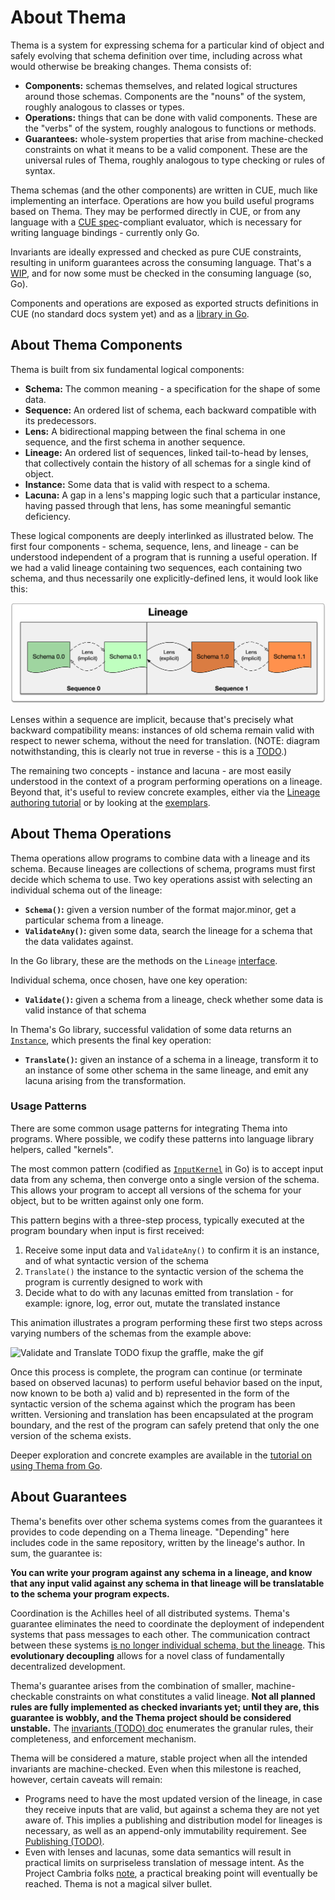 # About Thema

Thema is a system for expressing schema for a particular kind of object and safely evolving that schema definition over time, including across what would otherwise be breaking changes. Thema consists of:

* **Components:** schemas themselves, and related logical structures around those schemas. Components are the "nouns" of the system, roughly analogous to classes or types.
* **Operations:** things that can be done with valid components. These are the "verbs" of the system, roughly analogous to functions or methods.
* **Guarantees:** whole-system properties that arise from machine-checked constraints on what it means to be a valid component. These are the universal rules of Thema, roughly analogous to type checking or rules of syntax.

Thema schemas (and the other components) are written in CUE, much like implementing an interface. Operations are how you build useful programs based on Thema. They may be performed directly in CUE, or from any language with a [CUE spec](https://cuelang.org/docs/references/spec)-compliant evaluator, which is necessary for writing language bindings - currently only Go.

Invariants are ideally expressed and checked as pure CUE constraints, resulting in uniform guarantees across the consuming language. That's a [WIP](invariants.md), and for now some must be checked in the consuming language (so, Go).

Components and operations are exposed as exported structs definitions in CUE (no standard docs system yet) and as a [library in Go](https://pkg.go.dev/github.com/grafana/thema).

## About Thema Components

Thema is built from six fundamental logical components:

* **Schema:** The common meaning - a specification for the shape of some data.
* **Sequence:** An ordered list of schema, each backward compatible with its predecessors.
* **Lens:** A bidirectional mapping between the final schema in one sequence, and the first schema in another sequence.
* **Lineage:** An ordered list of sequences, linked tail-to-head by lenses, that collectively contain the history of all schemas for a single kind of object.
* **Instance:** Some data that is valid with respect to a schema.
* **Lacuna:** A gap in a lens's mapping logic such that a particular instance, having passed through that lens, has some meaningful semantic deficiency.

These logical components are deeply interlinked as illustrated below. The first four components - schema, sequence, lens, and lineage - can be understood independent of a program that is running a useful operation. If we had a valid lineage containing two sequences, each containing two schema, and thus necessarily one explicitly-defined lens, it would look like this:

![Abstract Lineage](lineage-structure.png)

Lenses within a sequence are implicit, because that's precisely what backward compatibility means: instances of old schema remain valid with respect to newer schema, without the need for translation. (NOTE: diagram notwithstanding, this is clearly not true in reverse - this is a [TODO](https://github.com/grafana/thema/issues/6).)

The remaining two concepts - instance and lacuna - are most easily understood in the context of a program performing operations on a lineage. Beyond that, it's useful to review concrete examples, either via the [Lineage authoring tutorial](authoring.md) or by looking at the [exemplars](https://github.com/grafana/thema/tree/main/exemplars).

## About Thema Operations

Thema operations allow programs to combine data with a lineage and its schema. Because lineages are collections of schema, programs must first decide which schema to use. Two key operations assist with selecting an individual schema out of the lineage:

* **`Schema()`:** given a version number of the format major.minor, get a particular schema from a lineage.
* **`ValidateAny()`:** given some data, search the lineage for a schema that the data validates against.

In the Go library, these are the methods on the `Lineage` [interface](https://pkg.go.dev/github.com/grafana/thema#Lineage).

Individual schema, once chosen, have one key operation:

* **`Validate()`:** given a schema from a lineage, check whether some data is valid instance of that schema

In Thema's Go library, successful validation of some data returns an [`Instance`](https://pkg.go.dev/github.com/grafana/thema#Instance), which presents the final key operation:

* **`Translate()`:** given an instance of a schema in a lineage, transform it to an instance of some other schema in the same lineage, and emit any lacuna arising from the transformation.

### Usage Patterns

There are some common usage patterns for integrating Thema into programs. Where possible, we codify these patterns into language library helpers, called "kernels".

The most common pattern (codified as [`InputKernel`](https://pkg.go.dev/github.com/grafana/thema/kernel#InputKernel) in Go) is to accept input data from any schema, then converge onto a single version of the schema. This allows your program to accept all versions of the schema for your object, but to be written against only one form.

This pattern begins with a three-step process, typically executed at the program boundary when input is first received:

1. Receive some input data and `ValidateAny()` to confirm it is an instance, and of what syntactic version of the schema
2. `Translate()` the instance to the syntactic version of the schema the program is currently designed to work with
3. Decide what to do with any lacunas emitted from translation - for example: ignore, log, error out, mutate the translated instance

This animation illustrates a program performing these first two steps across varying numbers of the schemas from the example above:

![Validate and Translate](validate-and-translate.gif) TODO fixup the graffle, make the gif

Once this process is complete, the program can continue (or terminate based on observed lacunas) to perform useful behavior based on the input, now known to be both a) valid and b) represented in the form of the syntactic version of the schema against which the program has been written. Versioning and translation has been encapsulated at the program boundary, and the rest of the program can safely pretend that only the one version of the schema exists.

Deeper exploration and concrete examples are available in the [tutorial on using Thema from Go](go-usage.md).

## About Guarantees

Thema's benefits over other schema systems comes from the guarantees it provides to code depending on a Thema lineage. "Depending" here includes code in the same repository, written by the lineage's author. In sum, the guarantee is:

**You can write your program against any schema in a lineage, and know that any input valid against any schema in that lineage will be translatable to the schema your program expects.**

Coordination is the Achilles heel of all distributed systems. Thema's guarantee eliminates the need to coordinate the deployment of independent systems that pass messages to each other. The communication contract between these systems [is no longer individual schema, but the lineage](https://github.com/grafana/thema/blob/main/FAQ.md#you-cant-fool-me-breaking-changes-are-breaking---how-can-they-possibly-be-made-non-breaking). This **evolutionary decoupling** allows for a novel class of fundamentally decentralized development.

Thema's guarantee arises from the combination of smaller, machine-checkable constraints on what constitutes a valid lineage. **Not all planned rules are fully implemented as checked invariants yet; until they are, this guarantee is wobbly, and the Thema project should be considered unstable.** The [invariants (TODO) doc](invariants.md) enumerates the granular rules, their completeness, and enforcement mechanism.

Thema will be considered a mature, stable project when all the intended invariants are machine-checked. Even when this milestone is reached, however, certain caveats will remain:

* Programs need to have the most updated version of the lineage, in case they receive inputs that are valid, but against a schema they are not yet aware of. This implies a publishing and distribution model for lineages is necessary, as well as an append-only immutability requirement. See [Publishing (TODO)](publishing.md).
* Even with lenses and lacunas, some data semantics will result in practical limits on surpriseless translation of message intent. As the Project Cambria folks [note](https://www.inkandswitch.com/cambria/#findings), a practical breaking point will eventually be reached. Thema is not a magical silver bullet.
